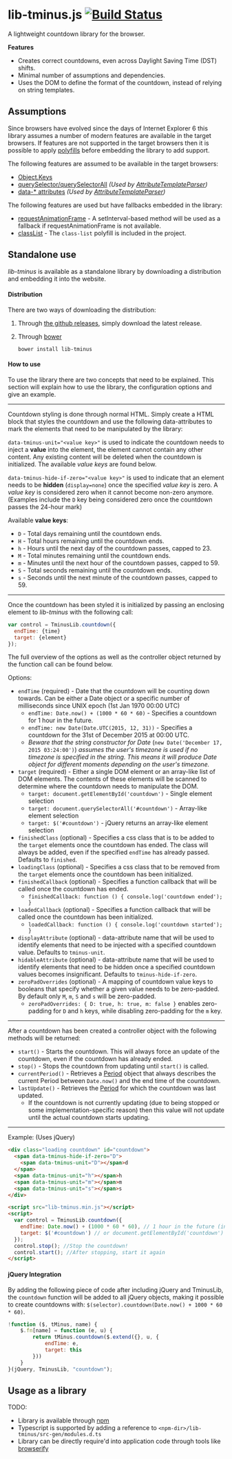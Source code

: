 lib-tminus.js [![Build Status](https://travis-ci.org/ChronusEU/lib-tminus.js.svg)](https://travis-ci.org/ChronusEU/lib-tminus.js)
=============

A lightweight countdown library for the browser. 

**Features**
- Creates correct countdowns, even across Daylight Saving Time (DST) shifts.
- Minimal number of assumptions and dependencies.
- Uses the DOM to define the format of the countdown, instead of relying on string templates.

Assumptions
------------
Since browsers have evolved since the days of Internet Explorer 6 this library assumes a number of modern features are available in the target browsers. If features are not supported in the target browsers then it is possible to apply [polyfills](http://en.wikipedia.org/wiki/Polyfill) before embedding the library to add support.

The following features are assumed to be available in the target browsers:
- [Object.Keys](http://kangax.github.io/compat-table/es5/#Object.keys)
- [querySelector/querySelectorAll](http://caniuse.com/#feat=queryselector) *(Used by [AttributeTemplateParser](src/parser/AttributeTemplateParser.ts))*
- [data-* attributes](http://caniuse.com/#feat=dataset) *(Used by [AttributeTemplateParser](src/parser/AttributeTemplateParser.ts))*

The following features are used but have fallbacks embedded in the library:
- [requestAnimationFrame](http://caniuse.com/#feat=requestanimationframe) - A setInterval-based method will be used as a fallback if requestAnimationFrame is not available.
- [classList](http://caniuse.com/#feat=classlist) - The `class-list` polyfill is included in the project.

Standalone use
------------
*lib-tminus* is available as a standalone library by downloading a distribution and embedding it into the website.

#### Distribution

There are two ways of downloading the distribution:

1. Through [the github releases](https://github.com/ChronusEU/lib-tminus.js/releases), simply download the latest release.
2. Through [bower](http://bower.io/)

   `bower install lib-tminus`

#### How to use

To use the library there are two concepts that need to be explained.
This section will explain how to use the library, the configuration options and give an example.

---

Countdown styling is done through normal HTML. Simply create a HTML block that styles the countdown and use the following data-attributes to mark the elements that need to be manipulated by the library:

`data-tminus-unit="<value key>"` is used to indicate the countdown needs to inject a **value** into the element, the element cannot contain any other content. Any existing content will be deleted when the countdown is initialized.
The available *value keys* are found below.

`data-tminus-hide-if-zero="<value key>"` is used to indicate that an element needs to be **hidden** (`display=none`) once the specified *value key* is zero. A *value key* is considered zero when it cannot become non-zero anymore. (Examples include the `D` key being considered zero once the countdown passes the 24-hour mark)

Available **value keys**:
- `D` - Total days remaining until the countdown ends.
- `H` - Total hours remaining until the countdown ends.
- `h` - Hours until the next day of the countdown passes, capped to 23.
- `M` - Total minutes remaining until the countdown ends.
- `m` - Minutes until the next hour of the countdown passes, capped to 59.
- `S` - Total seconds remaining until the countdown ends.
- `s` - Seconds until the next minute of the countdown passes, capped to 59.

---

Once the countdown has been styled it is initialized by passing an enclosing element to *lib-tminus* with the following call:

```javascript
var control = TminusLib.countdown({
  endTime: {time}
  target: {element}
});
```

The full overview of the options as well as the controller object returned by the function call can be found below.

Options:
- `endTime` (required) - Date that the countdown will be counting down towards. Can be either a Date object or a specific number of milliseconds since UNIX epoch (1st Jan 1970 00:00 UTC)
  - `endTime: Date.now() + (1000 * 60 * 60)` - Specifies a countdown for 1 hour in the future.
  - `endTime: new Date(Date.UTC(2015, 12, 31))` - Specifies a countdown for the 31st of December 2015 at 00:00 UTC.
  - *Beware that the string constructor for Date* (`new Date('December 17, 2015 03:24:00')`) *assumes the user's timezone is used if no timezone is specified in the string. This means it will produce Date object for different moments depending on the user's timezone.*
- `target` (required) - Either a single DOM element or an array-like list of DOM elements. The contents of these elements will be scanned to determine where the countdown needs to manipulate the DOM.
  - `target: document.getElementById('countdown')` - Single element selection
  - `target: document.querySelectorAll('#countdown')` - Array-like element selection
  - `target: $('#countdown')` - jQuery returns an array-like element selection
- `finishedClass` (optional) - Specifies a css class that is to be added to the `target` elements once the countdown has ended. The class will always be added, even if the specified `endTime` has already passed. Defaults to `finished`.
- `loadingClass` (optional) - Specifies a css class that to be removed from the `target` elements once the countdown has been initialized.
- `finishedCallback` (optional) - Specifies a function callback that will be called once the countdown has ended.
  - `finishedCallback: function () { console.log('countdown ended'); }`
- `loadedCallback` (optional) - Specifies a function callback that will be called once the countdown has been initialized.
  - `loadedCallback: function () { console.log('countdown started'); }`
- `displayAttribute` (optional) - data-attribute name that will be used to identify elements that need to be injected with a specified countdown value. Defaults to `tminus-unit`.
- `hidableAttribute` (optional) - data-attribute name that will be used to identify elements that need to be hidden once a specified countdown values becomes insignificant. Defaults to `tminus-hide-if-zero`.
- `zeroPadOverrides` (optional) - A mapping of countdown value keys to booleans that specify whether a given value needs to be zero-padded. By default only `M`, `m`, `S` and `s` will be zero-padded.
  - `zeroPadOverrides: { D: true, h: true, m: false }` enables zero-padding for `D` and `h` keys, while disabling zero-padding for the `m` key.

---

After a countdown has been created a controller object with the following methods will be returned:
- `start()` - Starts the countdown. This will always force an update of the countdown, even if the countdown has already ended.
- `stop()` - Stops the countdown from updating until `start()` is called.
- `currentPeriod()` - Retrieves a [Period](src/unit/Period.ts) object that always describes the current Period between `Date.now()` and the end time of the countdown.
- `lastUpdate()` - Retrieves the [Period](src/unit/Period.ts) for which the countdown was last updated.
  - If the countdown is not currently updating (due to being stopped or some implementation-specific reason) then this value will not update until the actual countdown starts updating.

---

Example: (Uses jQuery)
```html
<div class="loading countdown" id="countdown">
  <span data-tminus-hide-if-zero="D">
    <span data-tminus-unit="D"></span>d 
  </span>
  <span data-tminus-unit="h"></span>h 
  <span data-tminus-unit="m"></span>m 
  <span data-tminus-unit="s"></span>s
</div>

<script src="lib-tminus.min.js"></script>
<script>
  var control = TminusLib.countdown({
    endTime: Date.now() + (1000 * 60 * 60), // 1 hour in the future (in milliseconds)
    target: $('#countdown') // or document.getElementById('countdown')
  });
  control.stop(); //Stop the countdown!
  control.start(); //After stopping, start it again
</script>
```

#### jQuery Integration

By adding the following piece of code after including jQuery and TminusLib, the `countdown` function will be added to all jQuery objects, making it possible to create countdowns with: `$(selector).countdown(Date.now() + 1000 * 60 * 60)`.
```javascript
!function ($, tMinus, name) {
    $.fn[name] = function (e, u) {
        return tMinus.countdown($.extend({}, u, {
            endTime: e,
            target: this
        }))
    }
}(jQuery, TminusLib, "countdown");
```

Usage as a library
------------
TODO:
- Library is available through [npm](https://www.npmjs.com/package/lib-tminus)
- Typescript is supported by adding a reference to `<npm-dir>/lib-tminus/src-gen/modules.d.ts`
- Library can be directly require'd into application code through tools like [browserify](http://browserify.org/)